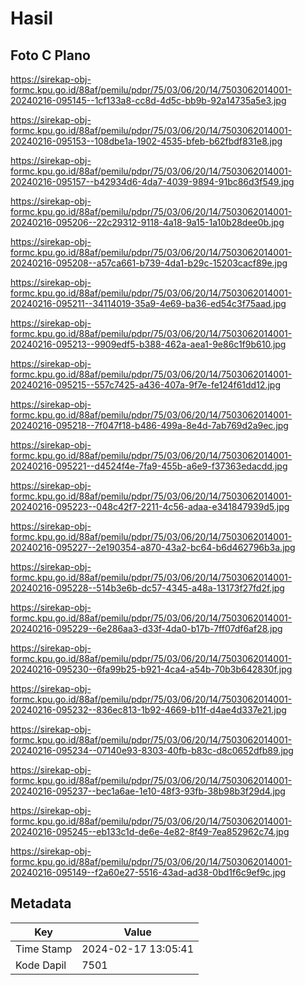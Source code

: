 # Hasil

## Foto C Plano

https://sirekap-obj-formc.kpu.go.id/88af/pemilu/pdpr/75/03/06/20/14/7503062014001-20240216-095145--1cf133a8-cc8d-4d5c-bb9b-92a14735a5e3.jpg

https://sirekap-obj-formc.kpu.go.id/88af/pemilu/pdpr/75/03/06/20/14/7503062014001-20240216-095153--108dbe1a-1902-4535-bfeb-b62fbdf831e8.jpg

https://sirekap-obj-formc.kpu.go.id/88af/pemilu/pdpr/75/03/06/20/14/7503062014001-20240216-095157--b42934d6-4da7-4039-9894-91bc86d3f549.jpg

https://sirekap-obj-formc.kpu.go.id/88af/pemilu/pdpr/75/03/06/20/14/7503062014001-20240216-095206--22c29312-9118-4a18-9a15-1a10b28dee0b.jpg

https://sirekap-obj-formc.kpu.go.id/88af/pemilu/pdpr/75/03/06/20/14/7503062014001-20240216-095208--a57ca661-b739-4da1-b29c-15203cacf89e.jpg

https://sirekap-obj-formc.kpu.go.id/88af/pemilu/pdpr/75/03/06/20/14/7503062014001-20240216-095211--34114019-35a9-4e69-ba36-ed54c3f75aad.jpg

https://sirekap-obj-formc.kpu.go.id/88af/pemilu/pdpr/75/03/06/20/14/7503062014001-20240216-095213--9909edf5-b388-462a-aea1-9e86c1f9b610.jpg

https://sirekap-obj-formc.kpu.go.id/88af/pemilu/pdpr/75/03/06/20/14/7503062014001-20240216-095215--557c7425-a436-407a-9f7e-fe124f61dd12.jpg

https://sirekap-obj-formc.kpu.go.id/88af/pemilu/pdpr/75/03/06/20/14/7503062014001-20240216-095218--7f047f18-b486-499a-8e4d-7ab769d2a9ec.jpg

https://sirekap-obj-formc.kpu.go.id/88af/pemilu/pdpr/75/03/06/20/14/7503062014001-20240216-095221--d4524f4e-7fa9-455b-a6e9-f37363edacdd.jpg

https://sirekap-obj-formc.kpu.go.id/88af/pemilu/pdpr/75/03/06/20/14/7503062014001-20240216-095223--048c42f7-2211-4c56-adaa-e341847939d5.jpg

https://sirekap-obj-formc.kpu.go.id/88af/pemilu/pdpr/75/03/06/20/14/7503062014001-20240216-095227--2e190354-a870-43a2-bc64-b6d462796b3a.jpg

https://sirekap-obj-formc.kpu.go.id/88af/pemilu/pdpr/75/03/06/20/14/7503062014001-20240216-095228--514b3e6b-dc57-4345-a48a-13173f27fd2f.jpg

https://sirekap-obj-formc.kpu.go.id/88af/pemilu/pdpr/75/03/06/20/14/7503062014001-20240216-095229--6e286aa3-d33f-4da0-b17b-7ff07df6af28.jpg

https://sirekap-obj-formc.kpu.go.id/88af/pemilu/pdpr/75/03/06/20/14/7503062014001-20240216-095230--6fa99b25-b921-4ca4-a54b-70b3b642830f.jpg

https://sirekap-obj-formc.kpu.go.id/88af/pemilu/pdpr/75/03/06/20/14/7503062014001-20240216-095232--836ec813-1b92-4669-b11f-d4ae4d337e21.jpg

https://sirekap-obj-formc.kpu.go.id/88af/pemilu/pdpr/75/03/06/20/14/7503062014001-20240216-095234--07140e93-8303-40fb-b83c-d8c0652dfb89.jpg

https://sirekap-obj-formc.kpu.go.id/88af/pemilu/pdpr/75/03/06/20/14/7503062014001-20240216-095237--bec1a6ae-1e10-48f3-93fb-38b98b3f29d4.jpg

https://sirekap-obj-formc.kpu.go.id/88af/pemilu/pdpr/75/03/06/20/14/7503062014001-20240216-095245--eb133c1d-de6e-4e82-8f49-7ea852962c74.jpg

https://sirekap-obj-formc.kpu.go.id/88af/pemilu/pdpr/75/03/06/20/14/7503062014001-20240216-095149--f2a60e27-5516-43ad-ad38-0bd1f6c9ef9c.jpg


## Metadata

| Key        | Value               |
| ---------- | ------------------- |
| Time Stamp | 2024-02-17 13:05:41 |
| Kode Dapil | 7501                |



